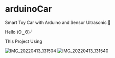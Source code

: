 # arduinoCar
Smart Toy Car with Arduino and Sensor Ultrasonic 🚗

Hello (ʘ‿ʘ)╯

This Project Using

![IMG_20220413_131504](https://user-images.githubusercontent.com/99522867/163674466-c0d1d5d2-1c9e-42c8-9f2e-083c12a91ba1.jpg)
![IMG_20220413_131540](https://user-images.githubusercontent.com/99522867/163674485-045ae8ae-8892-42f3-b098-85d7d61e1e29.jpg)
